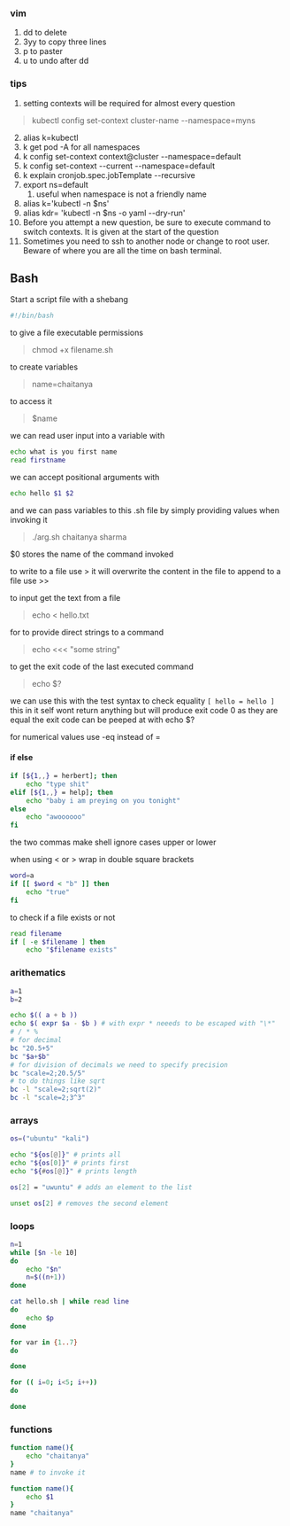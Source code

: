 ### vim
1. dd to delete
2. 3yy to copy three lines
3. p to paster
4. u to undo after dd
### tips
1. setting contexts will be required for almost every question
> kubectl config set-context cluster-name --namespace=myns
2. alias k=kubectl
3. k get pod -A for all namespaces
4. k config set-context context@cluster --namespace=default 
5. k config set-context --current --namespace=default 
6. k explain cronjob.spec.jobTemplate --recursive
7. export ns=default     
	1. useful when namespace is not a friendly name
8. alias k='kubectl -n $ns'
9. alias kdr= 'kubectl -n $ns -o yaml --dry-run'
10. Before you attempt a new question, be sure to execute command to switch contexts. It is given at the start of the question
11. Sometimes you need to ssh to another node or change to root user. Beware of where you are all the time on bash terminal.
## Bash

Start a script file with a shebang
```sh
#!/bin/bash
```

to give a file executable permissions
> chmod +x filename.sh

to create variables
> name=chaitanya

to access it
>$name

we can read user input into a variable with
```bash
echo what is you first name
read firstname
```

we can accept positional arguments with
```sh
echo hello $1 $2
```
and we can pass variables to this .sh file by simply providing values when invoking it
> ./arg.sh chaitanya sharma

$0 stores the name of the command invoked


to write to a file use > it will overwrite the content in the file
to append to a file use >>

to input get the text from a file 
> echo < hello.txt

for to provide direct strings to a command
>echo <<< "some string"

to get the exit code of the last executed command
>echo $?

we can use this with the test syntax to check equality
`[ hello = hello ]`
this in it self wont return anything but will produce exit code 0 as they are equal 
the exit code can be peeped at with echo $?

for numerical values use -eq instead of =

#### if else
```sh
if [${1,,} = herbert]; then
	echo "type shit"
elif [${1,,} = help]; then
	echo "baby i am preying on you tonight"
else
	echo "awoooooo"
fi
```

the two commas make shell ignore cases upper or lower

when using < or > wrap in double square brackets
```sh
word=a
if [[ $word < "b" ]] then
	echo "true"
fi
```

to check if a file exists or not

```sh
read filename
if [ -e $filename ] then
	echo "$filename exists"
```

### arithematics

```sh
a=1
b=2

echo $(( a + b ))
echo $( expr $a - $b ) # with expr * neeeds to be escaped with "\*"
# / * % 
# for decimal
bc "20.5+5"
bc "$a+$b"
# for division of decimals we need to specify precision
bc "scale=2;20.5/5"
# to do things like sqrt
bc -l "scale=2;sqrt(2)"
bc -l "scale=2;3^3"
```

### arrays

```sh
os=("ubuntu" "kali")

echo "${os[@]}" # prints all
echo "${os[0]}" # prints first
echo "${#os[@]}" # prints length

os[2] = "uwuntu" # adds an element to the list

unset os[2] # removes the second element
```

### loops
```sh
n=1
while [$n -le 10]
do
	echo "$n"
	n=$((n+1))
done

cat hello.sh | while read line
do
	echo $p
done

for var in {1..7}
do

done

for (( i=0; i<5; i++))
do

done
```

### functions
```sh
function name(){
	echo "chaitanya"
}
name # to invoke it

function name(){
	echo $1
}
name "chaitanya"
```